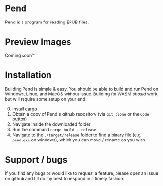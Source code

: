# Pend

Pend is a program for reading EPUB files.

# Preview Images

Coming soon™

# Installation

Building Pend is simple & easy. You should be able to build and run Pend on Windows, Linux, and MacOS without issue.
Building for WASM *should* work, but will require some setup on your end.

0. install [cargo](https://doc.rust-lang.org/cargo/getting-started/installation.html)
1. Obtain a copy of Pend's github repository (via `git clone` or the `Code` button)
2. Navigate inside the downloaded folder
3. Run the command `cargo build --release`
4. Navigate to the `./target/release` folder to find a binary file (e.g. `pend.exe` on windows), which you can move / rename as you wish.

# Support / bugs

If you find any bugs or would like to request a feature, please open an issue on github and I'll do my best to respond in a timely fashion.